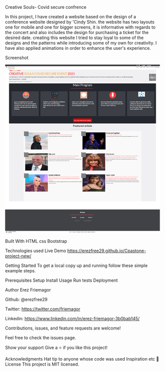 Creative Souls- Covid secure confrence 

In this project, I have created a website based on the design of a conference website designed by 'Cindy Shin.
the website has two layouts one for mobile and one for bigger screens, it is informative with regards to the concert and also includes the design for purchasing a 
ticket for the desired date.
creating this website I tried to stay loyal to some of the designs and the patterns while introducing some of my own for creativity.
I have also applied animations in order to enhance the user's experience.

Screenshot

![Alt text](/assets/images/Concert-hall.png?raw=true "Desktop View")

Built With
HTML
css
Bootstrap

Technologies used
Live Demo
https://erezfree29.github.io/Cpastone-project-new/

Getting Started
To get a local copy up and running follow these simple example steps.

Prerequisites
Setup
Install
Usage
Run tests
Deployment

Author Erez Friemagor

Github: @erezfree29

Twitter: https://twitter.com/friemagor

Linkedin: https://www.linkedin.com/in/erez-friemagor-3b0bab145/

Contributions, issues, and feature requests are welcome!

Feel free to check the issues page.

Show your support
Give a ⭐️ if you like this project!

Acknowledgments
Hat tip to anyone whose code was used
Inspiration
etc
📝 License
This project is MIT licensed.

